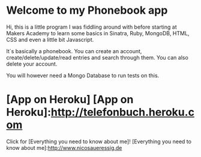 Welcome to my Phonebook app
===

Hi, this is a little program I was fiddling around with before starting at Makers Academy to learn some basics in  Sinatra, Ruby, MongoDB, HTML, CSS and even a little bit Javascript.

It´s basically a phonebook. You can create an account, create/delete/update/read entries and search through them. You can also delete your account.

You will however need a Mongo Database to run tests on this.

[App on Heroku]
[App on Heroku]:http://telefonbuch.heroku.com
===

Click for [Everything you need to know about me]!
[Everything you need to know about me]:http://www.nicosaueressig.de
